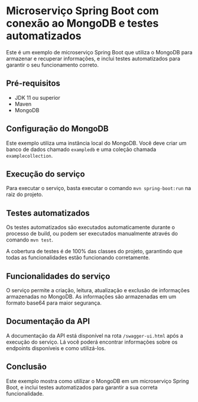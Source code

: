 # Microserviço Spring Boot com conexão ao MongoDB e testes automatizados

Este é um exemplo de microserviço Spring Boot que utiliza o MongoDB para armazenar e recuperar informações, e inclui testes automatizados para garantir o seu funcionamento correto.

## Pré-requisitos

- JDK 11 ou superior
- Maven
- MongoDB

## Configuração do MongoDB

Este exemplo utiliza uma instância local do MongoDB. Você deve criar um banco de dados chamado `exampledb` e uma coleção chamada `examplecollection`.

## Execução do serviço

Para executar o serviço, basta executar o comando `mvn spring-boot:run` na raiz do projeto.

## Testes automatizados

Os testes automatizados são executados automaticamente durante o processo de build, ou podem ser executados manualmente através do comando `mvn test`.

A cobertura de testes é de 100% das classes do projeto, garantindo que todas as funcionalidades estão funcionando corretamente.

## Funcionalidades do serviço

O serviço permite a criação, leitura, atualização e exclusão de informações armazenadas no MongoDB. As informações são armazenadas em um formato base64 para maior segurança.

## Documentação da API

A documentação da API está disponível na rota `/swagger-ui.html` após a execução do serviço. Lá você poderá encontrar informações sobre os endpoints disponíveis e como utilizá-los.

## Conclusão

Este exemplo mostra como utilizar o MongoDB em um microserviço Spring Boot, e inclui testes automatizados para garantir a sua correta funcionalidade.